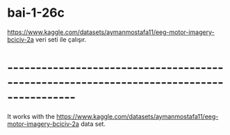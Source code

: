 # bai-1-26c

https://www.kaggle.com/datasets/aymanmostafa11/eeg-motor-imagery-bciciv-2a veri seti ile çalışır.
# ----------------------------------------------------------------------------------------
It works with the https://www.kaggle.com/datasets/aymanmostafa11/eeg-motor-imagery-bciciv-2a data set.
